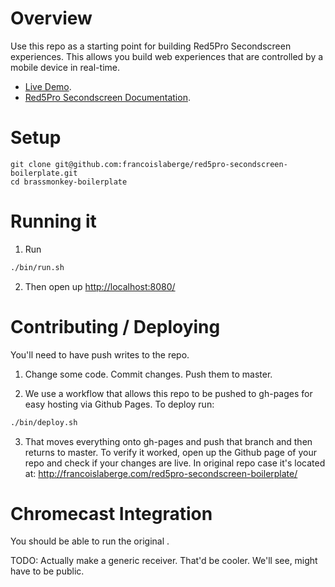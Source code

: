 # Overview
Use this repo as a starting point for building Red5Pro Secondscreen experiences.
This allows you build web experiences that are controlled by a mobile device in real-time.

  - [Live Demo](http://francoislaberge.com/red5pro-secondscreen-boilerplate/).
  - [Red5Pro Secondscreen Documentation](http://red5pro.com/docs/secondscreen/html5/).

# Setup

    git clone git@github.com:francoislaberge/red5pro-secondscreen-boilerplate.git
    cd brassmonkey-boilerplate

# Running it


1. Run
```bash
./bin/run.sh
```
2. Then open up [http://localhost:8080/](http:localhost:8080/)

# Contributing / Deploying
You'll need to have push writes to the repo.

1. Change some code. Commit changes. Push them to master.

2. We use a workflow that allows this repo to be pushed to gh-pages for easy hosting via
Github Pages. To deploy run:

```bash
./bin/deploy.sh
```

3. That moves everything onto gh-pages and push that branch and then returns to master.
To verify it worked, open up the Github page of your repo and check if your changes are live.
In original repo case it's located at: http://francoislaberge.com/red5pro-secondscreen-boilerplate/

# Chromecast Integration
You should be able to run the original .

TODO: Actually make a generic receiver. That'd be cooler. We'll see, might have to be public.
